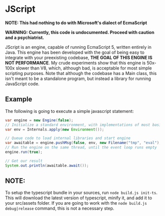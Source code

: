 # JScript

**NOTE: This had nothing to do with Microsoft's dialect of EcmaScript**

**WARNING: Currently, this code is undocumented. Proceed with caution and a psychiatrist.**

JScript is an engine, capable of running EcmaScript 5, written entirely in Java. This engine has been developed with the goal of being easy to integrate with your preexisting codebase, **THE GOAL OF THIS ENGINE IS NOT PERFORMANCE**. My crude experiments show that this engine is 50x-100x slower than V8, which, although bad, is acceptable for most simple scripting purposes. Note that although the codebase has a Main class, this isn't meant to be a standalone program, but instead a library for running JavaScript code.

## Example

The following is going to execute a simple javascript statement:

```java
var engine = new Engine(false);
// Initialize a standard environment, with implementations of most basic standard libraries (Object, Array, Symbol, etc.)
var env = Internals.apply(new Environment());

// Queue code to load internal libraries and start engine
var awaitable = engine.pushMsg(false, env, new Filename("tmp", "eval"), "10 + Math.sqrt(5 / 3)", null);
// Run the engine on the same thread, until the event loop runs empty
engine.run(true);

// Get our result
System.out.println(awaitable.await());
```

## NOTE:

To setup the typescript bundle in your sources, run `node build.js init-ts`. This will download the latest version of typescript, minify it, and add it to your src/assets folder. If you are going to work with the `node build.js debug|release` command, this is not a necessary step.
